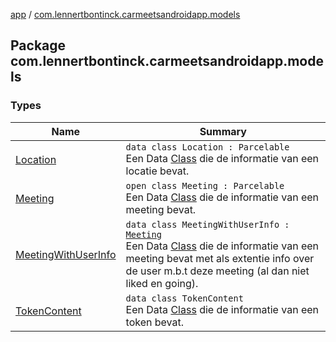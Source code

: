 [app](../index.md) / [com.lennertbontinck.carmeetsandroidapp.models](./index.md)

## Package com.lennertbontinck.carmeetsandroidapp.models

### Types

| Name | Summary |
|---|---|
| [Location](-location/index.md) | `data class Location : Parcelable`<br>Een Data [Class](http://docs.oracle.com/javase/6/docs/api/java/lang/Class.html) die de informatie van een locatie bevat. |
| [Meeting](-meeting/index.md) | `open class Meeting : Parcelable`<br>Een Data [Class](http://docs.oracle.com/javase/6/docs/api/java/lang/Class.html) die de informatie van een meeting bevat. |
| [MeetingWithUserInfo](-meeting-with-user-info/index.md) | `data class MeetingWithUserInfo : `[`Meeting`](-meeting/index.md)<br>Een Data [Class](http://docs.oracle.com/javase/6/docs/api/java/lang/Class.html) die de informatie van een meeting bevat met als extentie info over de user m.b.t deze meeting (al dan niet liked en going). |
| [TokenContent](-token-content/index.md) | `data class TokenContent`<br>Een Data [Class](http://docs.oracle.com/javase/6/docs/api/java/lang/Class.html) die de informatie van een token bevat. |
